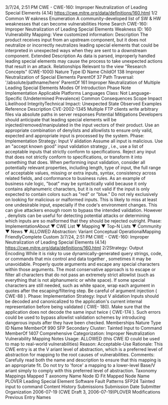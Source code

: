 3/7/24, 2:51 PM CWE - CWE-160: Improper Neutralization of Leading Special Elements (4.14)
https://cwe.mitre.org/data/deﬁnitions/160.html 1/2
Common W eakness Enumeration
A community-developed list of SW & HW weaknesses that can become
vulnerabilities
Home Search
CWE-160: Improper Neutralization of Leading Special Elements
Weakness ID: 160
Vulnerability Mapping: 
View customized information:
 Description
The product receives input from an upstream component, but it does not neutralize or incorrectly neutralizes leading special elements
that could be interpreted in unexpected ways when they are sent to a downstream component.
 Extended Description
As data is parsed, improperly handled leading special elements may cause the process to take unexpected actions that result in an
attack.
 Relationships
 Relevant to the view "Research Concepts" (CWE-1000)
Nature Type ID Name
ChildOf 138 Improper Neutralization of Special Elements
ParentOf 37 Path Traversal: '/absolute/pathname/here'
ParentOf 161 Improper Neutralization of Multiple Leading Special Elements
 Modes Of Introduction
Phase Note
Implementation
 Applicable Platforms
Languages
Class: Not Language-Specific (Undetermined Prevalence)
 Common Consequences
Scope Impact Likelihood
IntegrityTechnical Impact: Unexpected State
 Observed Examples
Reference Description
CVE-2002-1345 Multiple FTP clients write arbitrary files via absolute paths in server responses
 Potential Mitigations
Developers should anticipate that leading special elements will be injected/removed/manipulated in the input vectors of their
product. Use an appropriate combination of denylists and allowlists to ensure only valid, expected and appropriate input is
processed by the system.
Phase: Implementation
Strategy: Input V alidation
Assume all input is malicious. Use an "accept known good" input validation strategy , i.e., use a list of acceptable inputs that
strictly conform to specifications. Reject any input that does not strictly conform to specifications, or transform it into something
that does.
When performing input validation, consider all potentially relevant properties, including length, type of input, the full range of
acceptable values, missing or extra inputs, syntax, consistency across related fields, and conformance to business rules. As an
example of business rule logic, "boat" may be syntactically valid because it only contains alphanumeric characters, but it is not
valid if the input is only expected to contain colors such as "red" or "blue."
Do not rely exclusively on looking for malicious or malformed inputs. This is likely to miss at least one undesirable input,
especially if the code's environment changes. This can give attackers enough room to bypass the intended validation. However ,
denylists can be useful for detecting potential attacks or determining which inputs are so malformed that they should be rejected
outright.
Phase: ImplementationAbout ▼ CWE List ▼ Mapping ▼ Top-N Lists ▼ Community ▼ News ▼
ALLOWED
Abstraction: Variant
Conceptual OperationalMapping
FriendlyComplete Custom
3/7/24, 2:51 PM CWE - CWE-160: Improper Neutralization of Leading Special Elements (4.14)
https://cwe.mitre.org/data/deﬁnitions/160.html 2/2Strategy: Output Encoding
While it is risky to use dynamically-generated query strings, code, or commands that mix control and data together , sometimes it
may be unavoidable. Properly quote arguments and escape any special characters within those arguments. The most
conservative approach is to escape or filter all characters that do not pass an extremely strict allowlist (such as everything that is
not alphanumeric or white space). If some special characters are still needed, such as white space, wrap each argument in
quotes after the escaping/filtering step. Be careful of argument injection ( CWE-88 ).
Phase: Implementation
Strategy: Input V alidation
Inputs should be decoded and canonicalized to the application's current internal representation before being validated ( CWE-
180). Make sure that the application does not decode the same input twice ( CWE-174 ). Such errors could be used to bypass
allowlist validation schemes by introducing dangerous inputs after they have been checked.
 Memberships
Nature Type ID Name
MemberOf 990 SFP Secondary Cluster: Tainted Input to Command
MemberOf 1407 Comprehensive Categorization: Improper Neutralization
 Vulnerability Mapping Notes
Usage: ALLOWED (this CWE ID could be used to map to real-world vulnerabilities)
Reason: Acceptable-Use
Rationale:
This CWE entry is at the V ariant level of abstraction, which is a preferred level of abstraction for mapping to the root causes of
vulnerabilities.
Comments:
Carefully read both the name and description to ensure that this mapping is an appropriate fit. Do not try to 'force' a mapping to a
lower-level Base/V ariant simply to comply with this preferred level of abstraction.
 Taxonomy Mappings
Mapped T axonomy Name Node ID Fit Mapped Node Name
PLOVER Leading Special Element
Software Fault Patterns SFP24 Tainted input to command
 Content History
 Submissions
Submission Date Submitter Organization
2006-07-19
(CWE Draft 3, 2006-07-19)PLOVER
 Modifications
 Previous Entry Names
